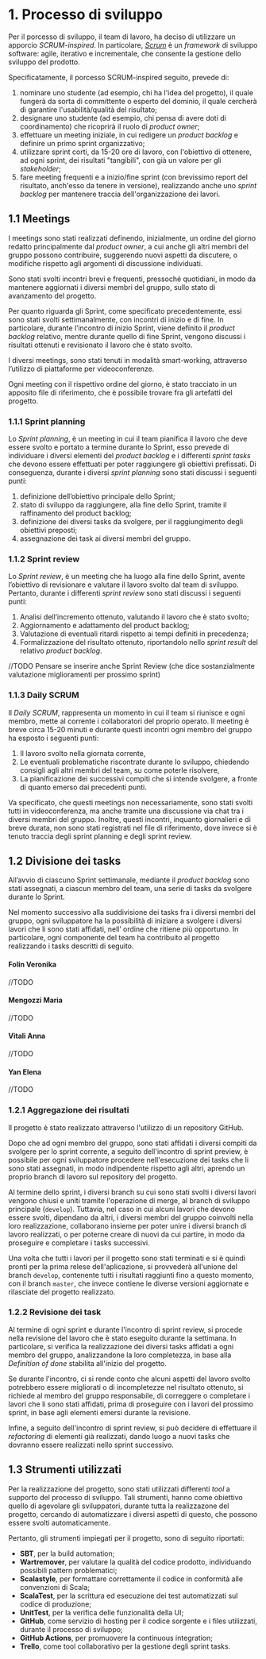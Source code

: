 # 1. Processo di sviluppo

Per il porcesso di sviluppo, il team di lavoro, ha deciso di utilizzare un apporcio _SCRUM-inspired_. In particolare,  [_Scrum_](https://www.scrum.org/) è un _framework_ di sviluppo software: agile, iterativo e incrementale, che consente la gestione dello sviluppo del prodotto.

Specificatamente, il porcesso SCRUM-inspired seguito, prevede di:
1. nominare uno studente (ad esempio, chi ha l'idea del progetto), il quale fungerà da sorta di committente o esperto del dominio, il quale cercherà di garantire l'usabilità/qualità del risultato;
2. designare uno studente (ad esempio, chi pensa di avere doti di coordinamento) che ricoprirà il ruolo di _product owner_;
3. effettuare un meeting iniziale, in cui redigere un _product backlog_ e definire un primo sprint organizzativo;
4. utilizzare sprint corti, da 15-20 ore di lavoro, con l'obiettivo di ottenere, ad ogni sprint, dei risultati "tangibili", con già un valore per gli _stakeholder_;
5. fare meeting frequenti e a inizio/fine sprint (con brevissimo report del risultato, anch'esso da tenere in versione), realizzando anche uno _sprint backlog_ per mantenere traccia dell'organizzazione dei lavori.

## 1.1 Meetings

I meetings sono stati realizzati definendo, inizialmente, un ordine del giorno redatto principalmente dal _product owner_, a cui anche gli altri membri del gruppo possono contribuire, suggerendo nuovi aspetti da discutere, o modifiche rispetto agli argomenti di discussione individuati.

Sono stati svolti incontri brevi e frequenti, pressoché quotidiani, in modo da mantenere aggiornati i diversi membri del gruppo, sullo stato di avanzamento del progetto.

Per quanto riguarda gli Sprint, come specificato precedentemente, essi sono stati svolti settimanalmente, con incontri di inizio e di fine. In particolare, durante l’incontro di inizio Sprint, viene definito il _product backlog_ relativo, mentre durante quello di fine Sprint, vengono discussi i risultati ottenuti e revisionato il lavoro che è stato svolto.

I diversi meetings, sono stati tenuti in modalità smart-working, attraverso l’utilizzo di piattaforme per videoconferenze.

Ogni meeting con il rispettivo ordine del giorno, è stato tracciato in un apposito file di riferimento, che è possibile trovare fra gli artefatti del progetto.

### 1.1.1 Sprint planning

Lo _Sprint planning_, è un meeting in cui il team pianifica il lavoro che deve essere svolto e portato a termine durante lo Sprint, esso prevede di individuare i diversi elementi del _product backlog_ e i differenti _sprint tasks_ che devono essere effettuati per poter raggiungere gli obiettivi prefissati. Di conseguenza, durante i diversi _sprint planning_ sono stati discussi i seguenti punti:

1.	definizione dell’obiettivo principale dello Sprint;
2.	stato di sviluppo da raggiungere, alla fine dello Sprint, tramite il raffinamento del product backlog;
3.	definizione dei diversi tasks da svolgere, per il raggiungimento degli obiettivi preposti;
4.	assegnazione dei task ai diversi membri del gruppo.

### 1.1.2 Sprint review

Lo _Sprint review_, è un meeting che ha luogo alla fine dello Sprint, avente l’obiettivo di revisionare e valutare il lavoro svolto dal team di sviluppo. Pertanto, durante i differenti _sprint review_ sono stati discussi i seguenti punti:

1.	Analisi dell’incremento ottenuto, valutando il lavoro che è stato svolto;
2.	Aggiornamento e adattamento del product backlog;
3.	Valutazione di eventuali ritardi rispetto ai tempi definiti in precedenza;
4.	Formalizzazione del risultato ottenuto, riportandolo nello _sprint result_ del relativo _product backlog_.


//TODO Pensare se inserire anche Sprint Review (che dice sostanzialmente valutazione miglioramenti  per prossimo sprint)

### 1.1.3 Daily SCRUM

Il _Daily SCRUM_, rappresenta un momento in cui il team si riunisce e ogni membro, mette al corrente i collaboratori del proprio operato. Il meeting è breve circa 15-20 minuti e durante questi incontri ogni membro del gruppo ha esposto i seguenti punti:

1.	Il lavoro svolto nella giornata corrente,
2.	Le eventuali problematiche riscontrate durante lo sviluppo, chiedendo consigli agli altri membri del team, su come poterle risolvere,
3.	La pianificazione dei successivi compiti che si intende svolgere, a fronte di quanto emerso dai precedenti punti.

Va specificato, che questi meetings non necessariamente, sono stati svolti tutti in videoconferenza, ma anche tramite una discussione via chat tra i diversi membri del gruppo. Inoltre, questi incontri, inquanto giornalieri e di breve durata, non sono stati registrati nel file di riferimento, dove invece si è tenuto traccia degli sprint planning e degli sprint review.

## 1.2 Divisione dei tasks

All’avvio di ciascuno Sprint settimanale, mediante il _product backlog_ sono stati assegnati, a ciascun membro del team, una serie di tasks da svolgere durante lo Sprint.

Nel momento successivo alla suddivisione dei tasks fra i diversi membri del gruppo, ogni sviluppatore ha la possibilità di iniziare a svolgere i diversi lavori che li sono stati affidati, nell’ ordine che ritiene più opportuno. In particolare, ogni componente del team ha contribuito al progetto realizzando i tasks descritti di seguito.

#### Folin Veronika
//TODO
#### Mengozzi Maria
//TODO
#### Vitali Anna
//TODO
#### Yan Elena
//TODO

### 1.2.1 Aggregazione dei risultati

Il progetto è stato realizzato attraverso l'utilizzo di un repository GitHub.

Dopo che ad ogni membro del gruppo, sono stati affidati i diversi compiti da svolgere per lo sprint corrente, a seguito dell'incontro di sprint preview, è possibile per ogni  sviluppatore procedere nell'esecuzione dei tasks che li sono stati assegnati, in modo indipendente rispetto agli altri, aprendo un proprio branch di lavoro sul repository del progetto.

Al termine dello sprint, i diversi branch su cui sono stati svolti i diversi lavori vengono chiusi e uniti tramite l'operazione di merge, al branch di sviluppo principale (`develop`). Tuttavia, nel caso in cui alcuni lavori che devono essere svolti, dipendano da altri, i diversi membri del gruppo coinvolti nella loro realizzazione, collaborano insieme per poter unire i diversi branch di lavoro realizzati, o per poterne creare di nuovi da cui partire, in modo da proseguire e completare i tasks successivi.

Una volta che tutti i lavori per il progetto sono stati terminati e si è quindi pronti per la prima relese dell'aplicazione, si provvederà all'unione del branch `develop`, contenente tutti i risultati raggiunti fino a questo momento, con il branch `master`, che invece contiene le diverse versioni aggiornate e rilasciate del progetto realizzato.


### 1.2.2 Revisione dei task

Al termine di ogni sprint e durante l'incontro di sprint review, si procede nella revisione del lavoro che è stato eseguito durante la settimana. In particolare, si verifica la realizzazione dei diversi tasks affidati a ogni membro del gruppo, analizzandone la loro completezza, in base alla _Definition of done_ stabilita all'inizio del progetto.

Se durante l'incontro, ci si rende conto che alcuni aspetti del lavoro svolto potrebbero essere migliorati o di incompletezze nel risultato ottenuto, si richiede al membro del gruppo responsabile, di correggere o completare i lavori che li sono stati affidati,  prima di proseguire con i lavori del prossimo sprint, in base agli elementi emersi durante la revisione.

Infine, a seguito dell'incontro di sprint review, si può decidere di effettuare il _refactoring_ di elementi già realizzati, dando luogo a nuovi tasks che dovranno essere realizzati nello sprint successivo.

## 1.3 Strumenti utilizzati

Per la realizzazione del progetto, sono stati utilizzati differenti _tool_ a supporto del processo di sviluppo. Tali strumenti, hanno come obiettivo quello di agevolare gli sviluppatori, durante tutta la realizzazone del progetto, cercando di automatizzare i diversi aspetti di questo, che possono essere svolti automaticamente.

Pertanto, gli strumenti impiegati per il progetto, sono di seguito riportati:

-	**SBT**,  per la build automation;
-	**Wartremover**, per valutare la qualità del codice prodotto, individuando possibili pattern problematici;
-	**Scalastyle**, per formattare correttamente il codice in conformità alle convenzioni di Scala;
-	**ScalaTest**, per la scrittura ed esecuzione dei test automatizzati sul codice di produzione;
-	**UnitTest**, per la verifica delle funzionalità della UI;
-	**GitHub**, come servizio di hosting per il codice sorgente e i files utilizzati, durante il processo di sviluppo;
-	**GitHub Actions**, per promuovere la continuous integration;
-	**Trello**, come tool collaborativo per la gestione degli sprint tasks.
